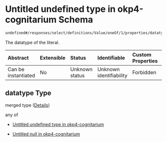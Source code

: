 # Untitled undefined type in okp4-cognitarium Schema

```txt
undefined#/responses/select/definitions/Value/oneOf/1/properties/datatype
```

The datatype of the literal.

| Abstract            | Extensible | Status         | Identifiable            | Custom Properties | Additional Properties | Access Restrictions | Defined In                                                                     |
| :------------------ | :--------- | :------------- | :---------------------- | :---------------- | :-------------------- | :------------------ | :----------------------------------------------------------------------------- |
| Can be instantiated | No         | Unknown status | Unknown identifiability | Forbidden         | Allowed               | none                | [okp4-cognitarium.json\*](schema/okp4-cognitarium.json "open original schema") |

## datatype Type

merged type ([Details](okp4-cognitarium-responses-selectresponse-definitions-value-oneof-literal-properties-datatype.md))

any of

* [Untitled undefined type in okp4-cognitarium](okp4-cognitarium-responses-selectresponse-definitions-value-oneof-literal-properties-datatype-anyof-0.md "check type definition")

* [Untitled null in okp4-cognitarium](okp4-cognitarium-responses-selectresponse-definitions-value-oneof-literal-properties-datatype-anyof-1.md "check type definition")
